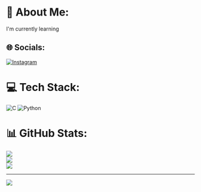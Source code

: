 # 💫 About Me:
I'm currently learning


## 🌐 Socials:
[![Instagram](https://img.shields.io/badge/Instagram-%23E4405F.svg?logo=Instagram&logoColor=white)](https://instagram.com/i_am_mcu_) 

# 💻 Tech Stack:
![C](https://img.shields.io/badge/c-%2300599C.svg?style=flat&logo=c&logoColor=white) ![Python](https://img.shields.io/badge/python-3670A0?style=flat&logo=python&logoColor=ffdd54)
# 📊 GitHub Stats:
![](https://github-readme-stats.vercel.app/api?username=Mallikarjuna67&theme=dark&hide_border=false&include_all_commits=false&count_private=false)<br/>
![](https://github-readme-streak-stats.herokuapp.com/?user=Mallikarjuna67&theme=dark&hide_border=false)<br/>
![](https://github-readme-stats.vercel.app/api/top-langs/?username=Mallikarjuna67&theme=dark&hide_border=false&include_all_commits=false&count_private=false&layout=compact)

---
[![](https://visitcount.itsvg.in/api?id=Mallikarjuna67&icon=4&color=0)](https://visitcount.itsvg.in)

<!-- Proudly created with GPRM ( https://gprm.itsvg.in ) -->
